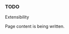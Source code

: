 ﻿<properties
	pageTitle="Extensibility"
    pageName="extensibility"
    parentPageId="3701"
/>

<h3>TODO</h3>
Extensibility


<p>Page content is being written.</p>